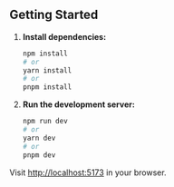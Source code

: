 ## Getting Started

1.  **Install dependencies:**
    ```bash
    npm install
    # or
    yarn install
    # or
    pnpm install
    ```

2.  **Run the development server:**
    ```bash
    npm run dev
    # or
    yarn dev
    # or
    pnpm dev
    ```

Visit [http://localhost:5173](http://localhost:5173) in your browser.


